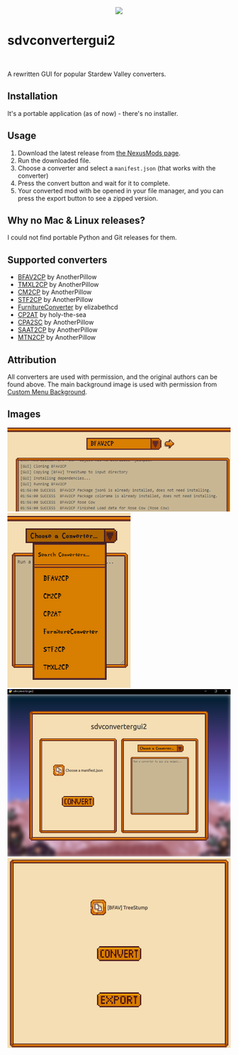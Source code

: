 <p align="center">
    <image src="readme-assets/icon-256x.png">
    <h1>sdvconvertergui2</h1>
</p>

<br>

A rewritten GUI for popular Stardew Valley converters.

## Installation

It's a portable application (as of now) - there's no installer.

## Usage

1. Download the latest release from [the NexusMods page](https://www.nexusmods.com/stardewvalley/mods/20986?tab=files).
2. Run the downloaded file.
3. Choose a converter and select a `manifest.json` (that works with the converter)
4. Press the convert button and wait for it to complete.
5. Your converted mod with be opened in your file manager, and you can press the export button to see a zipped version.

## Why no Mac & Linux releases?

I could not find portable Python and Git releases for them.

## Supported converters

- [BFAV2CP](https://github.com/AnotherPillow/BFAV2CP) by AnotherPillow
- [TMXL2CP](https://github.com/AnotherPillow/TMXL2CP) by AnotherPillow
- [CM2CP](https://github.com/AnotherPillow/CM2CP) by AnotherPillow
- [STF2CP](https://github.com/AnotherPillow/STF2CP) by AnotherPillow
- [FurnitureConverter](https://github.com/elizabethcd/FurnitureConverter) by elizabethcd
- [CP2AT](https://github.com/holy-the-sea/CP2AT) by holy-the-sea
- [CPA2SC](https://github.com/AnotherPillow/CPA2SC) by AnotherPillow
- [SAAT2CP](https://github.com/AnotherPillow/SAAT2CP) by AnotherPillow
- [MTN2CP](https://github.com/AnotherPillow/MTN2CP) by AnotherPillow

## Attribution

All converters are used with permission, and the original authors can be found above.
The main background image is used with permission from [Custom Menu Background](https://www.nexusmods.com/stardewvalley/mods/7416).

## Images

![bfav2cp output](./readme-assets/bfav2cp-output.png)
![converters dropdown](./readme-assets/converters-dropdown.png)
![window](./readme-assets/full-win.png)
![left area](./readme-assets/left-section.png)